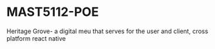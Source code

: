 # MAST5112-POE
Heritage Grove- a digital meu that serves for the user and client, cross platform react native 
